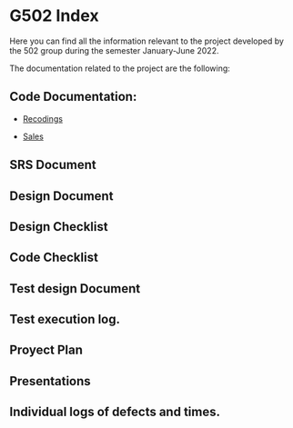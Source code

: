 # G502 Index

Here you can find all the information relevant to the project developed 
by the 502 group during the semester January-June 2022.

The documentation related to the project are the following:


## Code Documentation:

* [Recodings](https://github.com/AmazonConnect-TECCEM-502/wiki/blob/main/Recordings.md)

* [Sales](https://github.com/AmazonConnect-TECCEM-502/wiki/blob/main/Sales.md)


## SRS Document



## Design Document



## Design Checklist



## Code Checklist



## Test design Document



## Test execution log.



## Proyect Plan



## Presentations



## Individual logs of defects and times.




